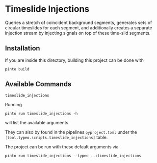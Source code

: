 # Timeslide Injections

Queries a stretch of coincident background segments, generates sets of circular timeslides for each segment, and additionally creates a separate injection
stream by injecting signals on top of these time-slid segments. 

## Installation
If you are inside this directory, building this project can be done with 

```console
pinto build 
```

## Available Commands
`timeslide_injections`

Running 
```
pinto run timeslide_injections -h
```
will list the available arguments.

They can also by found in the pipelines `pyproject.toml` under the `[tool.typeo.scripts.timeslide_injections]` table.

The project can be run with these default arguments via 

```console
pinto run timeslide_injections --typeo ..:timeslide_injections
```
